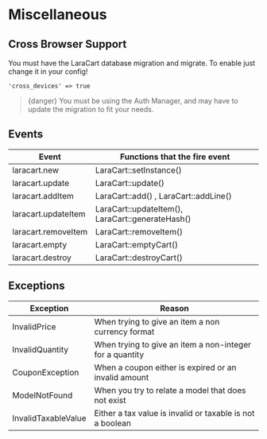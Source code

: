 # Miscellaneous

<a name="cross-browser-support"></a>

## Cross Browser Support

You must have the LaraCart database migration and migrate. To enable just change it in your config!

    'cross_devices' => true

> {danger} You must be using the Auth Manager, and may have to update the migration to fit your needs.

<a name="cart-events"></a>

## Events

| Event               | Functions that the fire event                    |
| ------------------- | ------------------------------------------------ |
| laracart.new        | LaraCart::setInstance()                          |
| laracart.update     | LaraCart::update()                               |
| laracart.addItem    | LaraCart::add() , LaraCart::addLine()            |
| laracart.updateItem | LaraCart::updateItem(), LaraCart::generateHash() |
| laracart.removeItem | LaraCart::removeItem()                           |
| laracart.empty      | LaraCart::emptyCart()                            |
| laracart.destroy    | LaraCart::destroyCart()                          |

<a name="cart-exceptions"></a>

## Exceptions

| Exception           | Reason                                                    |
| ------------------- | --------------------------------------------------------- |
| InvalidPrice        | When trying to give an item a non currency format         |
| InvalidQuantity     | When trying to give an item a non-integer for a quantity  |
| CouponException     | When a coupon either is expired or an invalid amount      |
| ModelNotFound       | When you try to relate a model that does not exist        |
| InvalidTaxableValue | Either a tax value is invalid or taxable is not a boolean |

</section>
